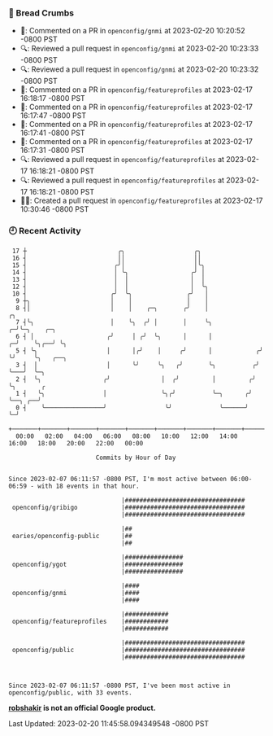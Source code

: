 ### 🍞 Bread Crumbs

 * 💬: Commented on a PR in  `openconfig/gnmi` at 2023-02-20 10:20:52 -0800 PST
 * 🔍: Reviewed a pull request in  `openconfig/gnmi` at 2023-02-20 10:23:33 -0800 PST
 * 🔍: Reviewed a pull request in  `openconfig/gnmi` at 2023-02-20 10:23:32 -0800 PST
 * 💬: Commented on a PR in  `openconfig/featureprofiles` at 2023-02-17 16:18:17 -0800 PST
 * 💬: Commented on a PR in  `openconfig/featureprofiles` at 2023-02-17 16:17:47 -0800 PST
 * 💬: Commented on a PR in  `openconfig/featureprofiles` at 2023-02-17 16:17:41 -0800 PST
 * 💬: Commented on a PR in  `openconfig/featureprofiles` at 2023-02-17 16:17:31 -0800 PST
 * 🔍: Reviewed a pull request in  `openconfig/featureprofiles` at 2023-02-17 16:18:21 -0800 PST
 * 🔍: Reviewed a pull request in  `openconfig/featureprofiles` at 2023-02-17 16:18:21 -0800 PST
 * ✍🏼: Created a pull request in `openconfig/featureprofiles` at 2023-02-17 10:30:46 -0800 PST

### 🕘 Recent Activity
```
 17 ┼                         ╭╮                   ╭╮
 16 ┤                         ││                   ││
 15 ┤                        ╭╯│                   │╰╮
 14 ┤                        │ ╰╮                 ╭╯ │
 13 ┤                        │  │                 │  │
 12 ┤                        │  │                 │  ╰╮
 10 ┤                       ╭╯  ╰╮               ╭╯   │
  9 ┼╮                      │    │               │    │
  8 ┤│                      │    │    ╭─╮       ╭╯    │                  ╭╮
  7 ┤╰╮                     │    ╰╮  ╭╯ │       │     ╰╮               ╭─╯╰─╮    ╭─╮
  6 ┤ │                    ╭╯     │ ╭╯  ╰╮      │      │             ╭─╯    ╰╮╭──╯ ╰╮
  5 ┤ ╰╮                   │      │╭╯    │     ╭╯      │            ╭╯       ╰╯     ╰╮   ╭──╮
  3 ┤  │                   │      ╰╯     ╰╮   ╭╯       ╰╮          ╭╯                ╰───╯  ╰─╮
  2 ┤  ╰╮                 ╭╯              │  ╭╯         │         ╭╯                          ╰╮       ╭
  1 ┤   ╰╮                │               ╰╮╭╯          ╰─╮      ╭╯                            ╰──╮ ╭──╯
  0 ┤    ╰────────────────╯                ╰╯             ╰──────╯                                ╰─╯
    +───────+───────+───────+───────+───────+───────+───────+───────+───────+───────+───────+───────+────
  00:00   02:00   04:00   06:00   08:00   10:00   12:00   14:00   16:00   18:00   20:00   22:00   00:00   

						Commits by Hour of Day


Since 2023-02-07 06:11:57 -0800 PST, I'm most active between 06:00-06:59 - with 18 events in that hour.

```



```
                               |#################################
 openconfig/gribigo            |#################################
                               |#################################

                               |##
 earies/openconfig-public      |##
                               |##

                               |################
 openconfig/ygot               |################
                               |################

                               |####
 openconfig/gnmi               |####
                               |####

                               |############
 openconfig/featureprofiles    |############
                               |############

                               |#################################
 openconfig/public             |#################################
                               |#################################



Since 2023-02-07 06:11:57 -0800 PST, I've been most active in openconfig/public, with 33 events.

```
**[robshakir](mailto:robjs@google.com) is not an official Google product.**  


Last Updated: 2023-02-20 11:45:58.094349548 -0800 PST
